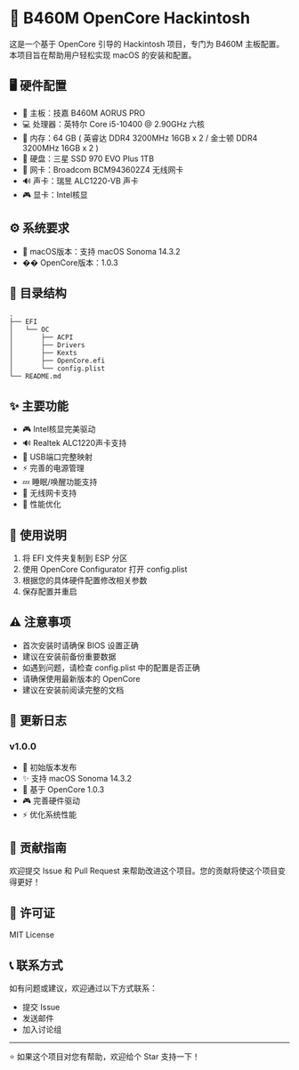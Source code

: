 # 🍎 B460M OpenCore Hackintosh

这是一个基于 OpenCore 引导的 Hackintosh 项目，专门为 B460M 主板配置。本项目旨在帮助用户轻松实现 macOS 的安装和配置。

## 🖥️ 硬件配置

- 🏢 主板：技嘉 B460M AORUS PRO
- 💻 处理器：英特尔 Core i5-10400 @ 2.90GHz 六核
- 💾 内存：64 GB ( 英睿达 DDR4 3200MHz 16GB x 2 / 金士顿 DDR4 3200MHz 16GB x 2 )
- 💽 硬盘：三星 SSD 970 EVO Plus 1TB
- 📡 网卡：Broadcom BCM943602Z4 无线网卡
- 🔊 声卡：瑞昱 ALC1220-VB 声卡
- 🎮 显卡：Intel核显

## ⚙️ 系统要求

- 🍎 macOS版本：支持 macOS Sonoma 14.3.2
- �� OpenCore版本：1.0.3

## 📁 目录结构

```
.
├── EFI
│   └── OC
│       ├── ACPI
│       ├── Drivers
│       ├── Kexts
│       ├── OpenCore.efi
│       └── config.plist
└── README.md
```

## ✨ 主要功能

- 🎮 Intel核显完美驱动
- 🔊 Realtek ALC1220声卡支持
- 🔌 USB端口完整映射
- ⚡ 完善的电源管理
- 💤 睡眠/唤醒功能支持
- 📡 无线网卡支持
- 🎯 性能优化

## 📝 使用说明

1. 将 EFI 文件夹复制到 ESP 分区
2. 使用 OpenCore Configurator 打开 config.plist
3. 根据您的具体硬件配置修改相关参数
4. 保存配置并重启

## ⚠️ 注意事项

- 首次安装时请确保 BIOS 设置正确
- 建议在安装前备份重要数据
- 如遇到问题，请检查 config.plist 中的配置是否正确
- 请确保使用最新版本的 OpenCore
- 建议在安装前阅读完整的文档

## 📅 更新日志

### v1.0.0
- 🎉 初始版本发布
- ✨ 支持 macOS Sonoma 14.3.2
- 🔧 基于 OpenCore 1.0.3
- 🎮 完善硬件驱动
- ⚡ 优化系统性能

## 🤝 贡献指南

欢迎提交 Issue 和 Pull Request 来帮助改进这个项目。您的贡献将使这个项目变得更好！

## 📄 许可证

MIT License

## 📞 联系方式

如有问题或建议，欢迎通过以下方式联系：
- 提交 Issue
- 发送邮件
- 加入讨论组

---
⭐ 如果这个项目对您有帮助，欢迎给个 Star 支持一下！ 
